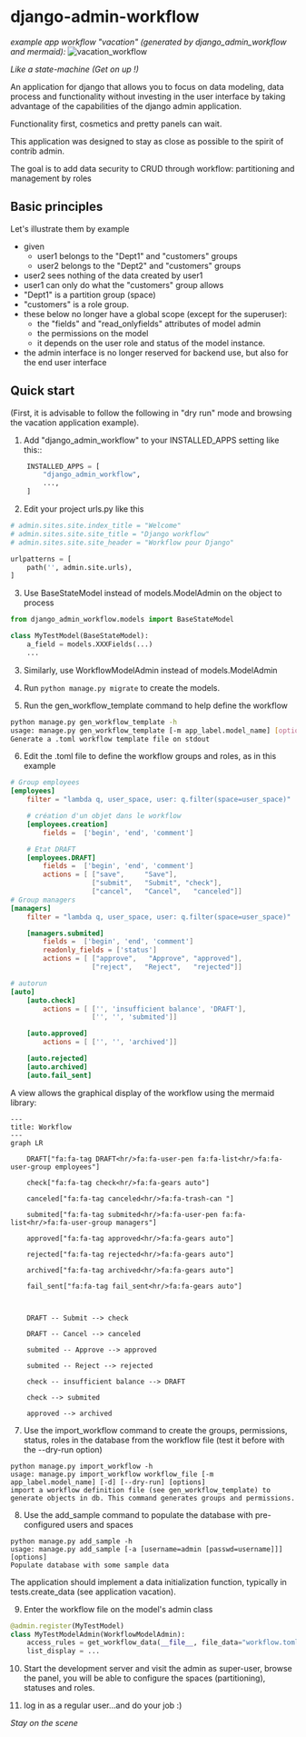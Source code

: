 # django-admin-workflow
*example app workflow "vacation" (generated by django_admin_workflow and mermaid):*
![vacation_workflow](https://github.com/esimorre/django-admin-workflow/assets/697460/df2d079c-cfed-486d-bdb5-805b1fac9eea)

*Like a state-machine (Get on up !)*

An application for django that allows you to focus on data modeling,
data process and functionality without investing in the user interface
by taking advantage of the capabilities of the django admin application.

Functionality first, cosmetics and pretty panels can wait.

This application was designed to stay as close as possible to the spirit of contrib admin.

The goal is to add data security to CRUD through workflow: partitioning and management by roles

## Basic principles
Let's illustrate them by example
 * given
   * user1 belongs to the "Dept1" and "customers" groups
   * user2 belongs to the "Dept2" and "customers" groups
 * user2 sees nothing of the data created by user1
 * user1 can only do what the "customers" group allows
 * "Dept1" is a partition group (space)
 * "customers" is a role group.
 * these below no longer have a global scope (except for the superuser):
   * the "fields" and "read_onlyfields" attributes of model admin
   * the permissions on the model
   * it depends on the user role and status of the model instance.
 * the admin interface is no longer reserved for backend use, but also for
the end user interface
 
## Quick start
(First, it is advisable to follow the following in "dry run" mode and browsing the vacation application example).

1. Add "django_admin_workflow" to your INSTALLED_APPS setting like this::
```python
    INSTALLED_APPS = [
        "django_admin_workflow",
        ...,
    ]
```

2. Edit your project urls.py like this
```python
# admin.sites.site.index_title = "Welcome"
# admin.sites.site.site_title = "Django workflow"
# admin.sites.site.site_header = "Workflow pour Django"

urlpatterns = [
    path('', admin.site.urls),
]
```

3. Use BaseStateModel instead of models.ModelAdmin on the object to process
```python
from django_admin_workflow.models import BaseStateModel

class MyTestModel(BaseStateModel):
    a_field = models.XXXFields(...)
    ...
```

3. Similarly, use WorkflowModelAdmin instead of models.ModelAdmin

4. Run ``python manage.py migrate`` to create the models.

5. Run the gen_workflow_template command to help define the workflow
```bash
python manage.py gen_workflow_template -h
usage: manage.py gen_workflow_template [-m app_label.model_name] [options] [ > workflow.toml ]
Generate a .toml workflow template file on stdout
```

6. Edit the .toml file to define the workflow groups and roles, as in this example
```toml
# Group employees
[employees]
    filter = "lambda q, user_space, user: q.filter(space=user_space)"

    # création d'un objet dans le workflow
    [employees.creation]
        fields =  ['begin', 'end', 'comment']

    # Etat DRAFT
    [employees.DRAFT]
        fields =  ['begin', 'end', 'comment']
        actions = [ ["save",     "Save"],
                    ["submit",   "Submit", "check"],
                    ["cancel",   "Cancel",   "canceled"]]
# Group managers
[managers]
    filter = "lambda q, user_space, user: q.filter(space=user_space)"

    [managers.submited]
        fields =  ['begin', 'end', 'comment']
        readonly_fields = ['status']
        actions = [ ["approve",   "Approve", "approved"],
                    ["reject",   "Reject",   "rejected"]]

# autorun
[auto]
    [auto.check]
        actions = [ ['', 'insufficient balance', 'DRAFT'],
                    ['', '', 'submited']]

    [auto.approved]
        actions = [ ['', '', 'archived']]

    [auto.rejected]
    [auto.archived]
    [auto.fail_sent]
```

A view allows the graphical display of the workflow using the mermaid library:
```mermaid
---
title: Workflow
---
graph LR

    DRAFT["fa:fa-tag DRAFT<hr/>fa:fa-user-pen fa:fa-list<hr/>fa:fa-user-group employees"]

    check["fa:fa-tag check<hr/>fa:fa-gears auto"]

    canceled["fa:fa-tag canceled<hr/>fa:fa-trash-can "]

    submited["fa:fa-tag submited<hr/>fa:fa-user-pen fa:fa-list<hr/>fa:fa-user-group managers"]

    approved["fa:fa-tag approved<hr/>fa:fa-gears auto"]

    rejected["fa:fa-tag rejected<hr/>fa:fa-gears auto"]

    archived["fa:fa-tag archived<hr/>fa:fa-gears auto"]

    fail_sent["fa:fa-tag fail_sent<hr/>fa:fa-gears auto"]



    DRAFT -- Submit --> check

    DRAFT -- Cancel --> canceled

    submited -- Approve --> approved

    submited -- Reject --> rejected

    check -- insufficient balance --> DRAFT

    check --> submited

    approved --> archived
```

7. Use the import_workflow command to create the groups, permissions, status, roles
in the database from the workflow file (test it before with the --dry-run option)
```
python manage.py import_workflow -h 
usage: manage.py import_workflow workflow_file [-m app_label.model_name] [-d] [--dry-run] [options]
import a workflow definition file (see gen_workflow_template) to generate objects in db. This command generates groups and permissions.
```

8. Use the add_sample command to populate the database with pre-configured users and spaces
```
python manage.py add_sample -h
usage: manage.py add_sample [-a [username=admin [passwd=username]]]  [options]
Populate database with some sample data
```
The application should implement a data initialization function, typically in tests.create_data
(see application vacation).

9. Enter the workflow file on the model's admin class
```python
@admin.register(MyTestModel)
class MyTestModelAdmin(WorkflowModelAdmin):
    access_rules = get_workflow_data(__file__, file_data="workflow.toml")
    list_display = ...
```

10. Start the development server and visit the admin as super-user, browse the panel,
you will be able to configure the spaces (partitioning), statuses and roles.

11. log in as a regular user...and do your job :)

*Stay on the scene*
